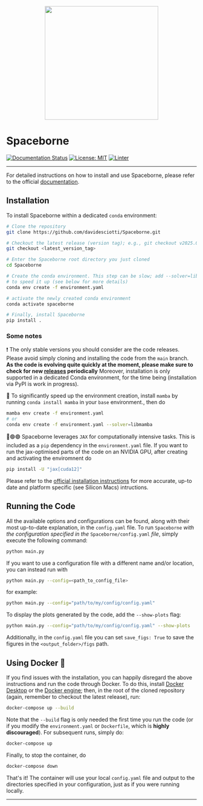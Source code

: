 <p align="center">
  <img src="https://github.com/user-attachments/assets/1e156ecb-75d5-4004-b768-cbd8edab7940" width="300">
</p>

<!-- ![sb_logo](https://github.com/user-attachments/assets/6c5d9280-70b2-4f66-8bfb-c513317aea06) -->

# Spaceborne


[![Documentation Status](https://readthedocs.org/projects/spaceborne/badge/?version=latest)](https://spaceborne.readthedocs.io/en/latest/?badge=latest)
[![License: MIT](https://img.shields.io/badge/License-MIT-yellow.svg)](./LICENSE)
[![Linter](https://img.shields.io/endpoint?url=https://raw.githubusercontent.com/astral-sh/ruff/main/assets/badge/v2.json)](https://github.com/astral-sh/ruff)

---
For detailed instructions on how to install and use Spaceborne, please refer to the official [documentation](https://spaceborne.readthedocs.io/en/latest/).

## Installation

To install Spaceborne within a dedicated `conda` environment:

```bash
# Clone the repository
git clone https://github.com/davidesciotti/Spaceborne.git

# Checkout the latest release (version tag); e.g., git checkout v2025.07.1
git checkout <latest_version_tag>

# Enter the Spaceborne root directory you just cloned
cd Spaceborne

# Create the conda environment. This step can be slow; add --solver=libmamba 
# to speed it up (see below for more details)
conda env create -f environment.yaml

# activate the newly created conda environment
conda activate spaceborne

# Finally, install Spaceborne
pip install .
```

### Some notes

❗ The only stable versions you should consider are the code releases. Please avoid simply cloning and installing the code from the `main` branch.
**As the code is evolving quite quickly at the moment, please make sure to check for new [releases](https://github.com/davidesciotti/Spaceborne/releases) periodically**
Moreover, installation is only supported in a dedicated Conda environment, for the time being (installation via PyPI is work in progress).

🐍 To significantly speed up the environment creation, install `mamba` by running `conda install mamba` in your `base` environment., then do

```bash
mamba env create -f environment.yaml 
# or
conda env create -f environment.yaml --solver=libmamba 
```

🔵🟢🟣 Spaceborne leverages `JAX` for computationally intensive tasks. This is included as 
a `pip` dependency in the `environment.yaml` file. If you want to run the jax-optimised 
parts of the code on an NVIDIA GPU, after creating and activating the enviromnent do

```bash
pip install -U "jax[cuda12]"
```

Please refer to the [official installation instructions](https://docs.jax.dev/en/latest/installation.html#installation) for more accurate, up-to date and platform specific 
(see Silicon Macs) intructions.

## Running the Code

All the available options and configurations can be found, along with their most up-to-date explanation, in the `config.yaml` file. To run `Spaceborne` _with the configuration specified in the_ `Spaceborne/config.yaml` _file_, simply execute the following command:

```bash
python main.py
```

If you want to use a configuration file with a different name and/or location, you can instead run with

```bash
python main.py --config=<path_to_config_file>
```

for example:

```bash
python main.py --config="path/to/my/config/config.yaml"
```

To display the plots generated by the code, add the `--show-plots` flag:

```bash
python main.py --config="path/to/my/config/config.yaml" --show-plots
```

Additionally, in the `config.yaml` file you can set `save_figs: True` to save the figures in the `<output_folder>/figs` path.

## Using Docker 🐋

If you find issues with the installation, you can happily disregard the above instructions and run the code through Docker. To do this, install [Docker Desktop](https://www.docker.com/products/docker-desktop/) or the [Docker engine](https://docs.docker.com/engine/); then, in the root of the cloned repository (again, remember to checkout the latest release), run:

```bash
docker-compose up --build
```

Note that the `--build` flag is only needed the first time you run the code (or if you modify the `environment.yaml` or `Dockerfile`, which is **highly discouraged**). For subsequent runs, simply do:

```bash
docker-compose up
```

Finally, to stop the container, do

```bash
docker-compose down
```

That's it! The container will use your local `config.yaml` file and output to the directories specified in your configuration, just as if you were running locally.

---

